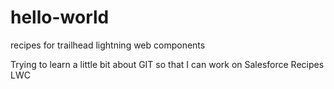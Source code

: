 # hello-world
recipes for trailhead lightning web components



Trying to learn a little bit about GIT so that I can work on Salesforce Recipes LWC
